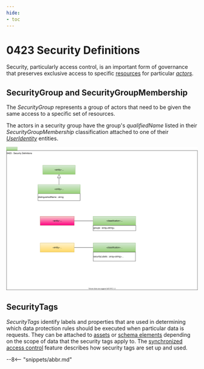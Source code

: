```yaml
---
hide:
- toc
---
```


<!-- SPDX-License-Identifier: CC-BY-4.0 -->
<!-- Copyright Contributors to the ODPi Egeria project. -->

# 0423 Security Definitions

Security, particularly access control, is an important form of governance that preserves exclusive access to specific [resources](/concepts/resource) for particular *[actors](/types/1/0110-Actors)*.

## SecurityGroup and SecurityGroupMembership

The *SecurityGroup* represents a group of actors that need to be given the same access to a specific set of resources.

The actors in a security group have the group's *qualifiedName* listed in their *SecurityGroupMembership* classification attached to one of their *[UserIdentity](/types/1/0110-Actors)* entities.


![UML](0423-Security-Definitions.svg)

## SecurityTags

*SecurityTags* identify labels and properties that are used in determining which data protection rules should be executed when particular data is requests.  They can be attached to [assets](/types/0/0010-Base_Model) or [schema elements](/types/5/0501-Schema-Elements) depending on the scope of data that the security tags apply to. The [synchronized access control](/features/synchronized-access-control) feature describes how security tags are set up and used.

--8<-- "snippets/abbr.md"